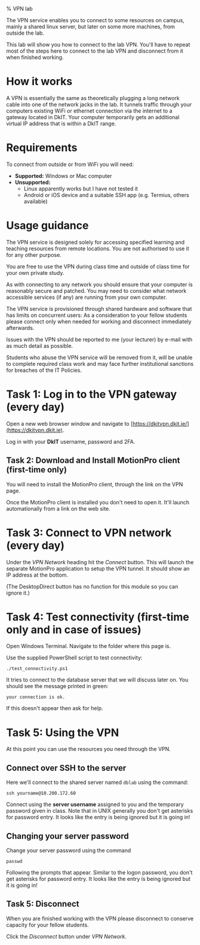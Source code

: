 % VPN lab

The VPN service enables you to connect to some resources on campus, mainly a shared linux server, but later on some more machines, from outside the lab. 

This lab will show you how to connect to the lab VPN.
You'll have to repeat most of the steps here to connect to the lab VPN and disconnect from it when finished working.


# How it works

A VPN is essentially the same as theoretically plugging a long network cable into one of the network jacks in the lab.
It tunnels traffic through your computers existing WiFi or ethernet connection via the internet to a gateway located in DkIT.
Your computer temporarily gets an additional virtual IP address that is within a DkIT range.


# Requirements

To connect from outside or from WiFi you will need:

- **Supported:** Windows or Mac computer
- **Unsupported:**
  - Linux apparently works but I have not tested it
  - Android or iOS device and a suitable SSH app (e.g. Termius, others available)


# Usage guidance

The VPN service is designed solely for accessing specified learning and teaching resources from remote locations.
You are not authorised to use it for any other purpose.

You are free to use the VPN during class time and outside of class time for your own private study.

As with connecting to any network you should ensure that your computer is reasonably secure and patched.
You may need to consider what network accessible services (if any) are running from your own computer.

The VPN service is provisioned through shared hardware and software that has limits on concurrent users:
As a consideration to your fellow students please connect only when needed for working and disconnect immediately afterwards.

Issues with the VPN should be reported to me (your lecturer) by e-mail with as much detail as possible.

Students who abuse the VPN service will be removed from it, will be unable to complete required class work and may face further institutional sanctions for breaches of the IT Policies.


# Task 1: Log in to the VPN gateway (every day)

Open a new web browser window and navigate to [https://dkitvpn.dkit.ie/](https://dkitvpn.dkit.ie).

Log in with your **DkIT** username, password and 2FA.


## Task 2: Download and Install MotionPro client (first-time only)

You will need to install the MotionPro client, through the link on the VPN page.

Once the MotionPro client is installed you don't need to open it.
It'll launch automationally from a link on the web site.


# Task 3: Connect to VPN network (every day)

Under the *VPN Network* heading hit the *Connect* button.
This will launch the separate MotionPro application to setup the VPN tunnel. 
It should show an IP address at the bottom. 

(The DesktopDirect button has no function for this module so you can ignore it.)


# Task 4: Test connectivity (first-time only and in case of issues)

Open Windows Terminal.
Navigate to the folder where this page is.

Use the supplied PowerShell script to test connectivity:

	./test_connectivity.ps1

It tries to connect to the database server that we will discuss later on.
You should see the message printed in green:

	your connection is ok.
	
If this doesn't appear then ask for help.


# Task 5: Using the VPN

At this point you can use the resources you need through the VPN.


## Connect over SSH to the server

Here we'll connect to the shared server named `dblab` using the command:

	ssh yourname@10.200.172.60
	
Connect using the **server username** assigned to you and the temporary password given in class.
Note that in UNIX generally you don't get asterisks for password entry.
It looks like the entry is being ignored but it is going in!


## Changing your server password

Change your server password using the command

	passwd

Following the prompts that appear.
Similar to the logon password, you don't get asterisks for password entry.
It looks like the entry is being ignored but it is going in!


## Task 5: Disconnect

When you are finished working with the VPN please disconnect to conserve capacity for your fellow students.

Click the *Disconnect* button under *VPN Network*.
